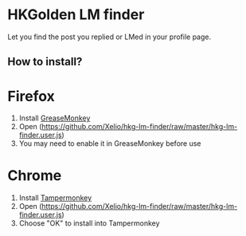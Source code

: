 HKGolden LM finder
=============

Let you find the post you replied or LMed in your profile page.

## How to install?

# Firefox
1. Install [GreaseMonkey](https://addons.mozilla.org/zh-tw/firefox/addon/greasemonkey/)
2. Open (https://github.com/Xelio/hkg-lm-finder/raw/master/hkg-lm-finder.user.js)
3. You may need to enable it in GreaseMonkey before use

# Chrome
1. Install [Tampermonkey](https://chrome.google.com/webstore/detail/tampermonkey/dhdgffkkebhmkfjojejmpbldmpobfkfo)
2. Open (https://github.com/Xelio/hkg-lm-finder/raw/master/hkg-lm-finder.user.js)
3. Choose "OK" to install into Tampermonkey